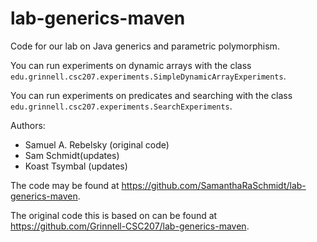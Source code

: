lab-generics-maven
==================

Code for our lab on Java generics and parametric polymorphism.

You can run experiments on dynamic arrays with the class
`edu.grinnell.csc207.experiments.SimpleDynamicArrayExperiments`.

You can run experiments on predicates and searching with the class
`edu.grinnell.csc207.experiments.SearchExperiments`.

Authors:

* Samuel A. Rebelsky (original code)
* Sam Schmidt(updates)
* Koast Tsymbal (updates)

The code may be found at <https://github.com/SamanthaRaSchmidt/lab-generics-maven>.

The original code this is based on can be found at
<https://github.com/Grinnell-CSC207/lab-generics-maven>.
